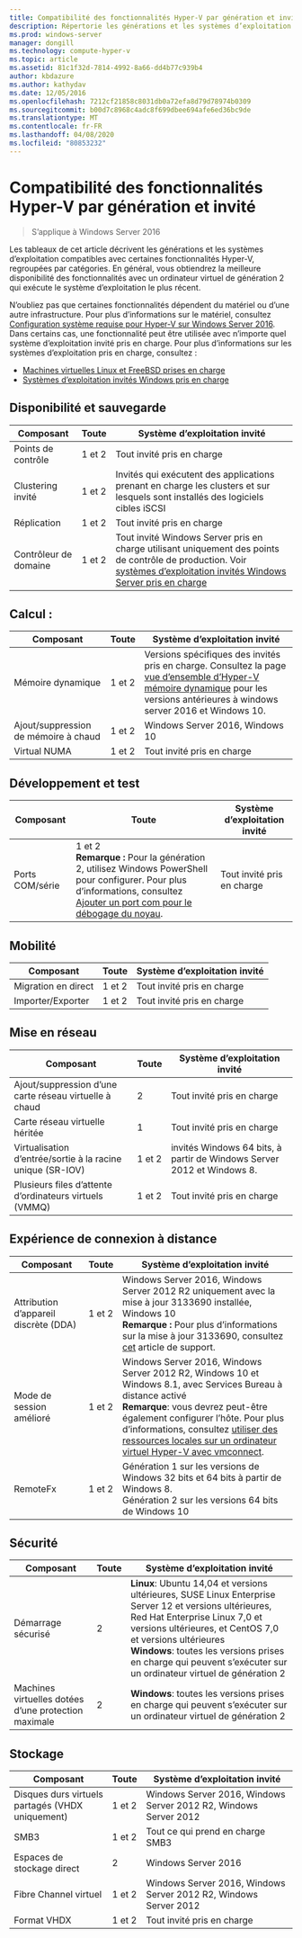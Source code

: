 ```yaml
---
title: Compatibilité des fonctionnalités Hyper-V par génération et invité
description: Répertorie les générations et les systèmes d’exploitation compatibles avec les principales fonctionnalités Hyper-V
ms.prod: windows-server
manager: dongill
ms.technology: compute-hyper-v
ms.topic: article
ms.assetid: 81c1f32d-7814-4992-8a66-dd4b77c939b4
author: kbdazure
ms.author: kathydav
ms.date: 12/05/2016
ms.openlocfilehash: 7212cf21858c8031db0a72efa8d79d78974b0309
ms.sourcegitcommit: b00d7c8968c4adc8f699dbee694afe6ed36bc9de
ms.translationtype: MT
ms.contentlocale: fr-FR
ms.lasthandoff: 04/08/2020
ms.locfileid: "80853232"
---
```

# <a name="hyper-v-feature-compatibility-by-generation-and-guest"></a>Compatibilité des fonctionnalités Hyper-V par génération et invité

>S’applique à Windows Server 2016
  
Les tableaux de cet article décrivent les générations et les systèmes d’exploitation compatibles avec certaines fonctionnalités Hyper-V, regroupées par catégories. En général, vous obtiendrez la meilleure disponibilité des fonctionnalités avec un ordinateur virtuel de génération 2 qui exécute le système d’exploitation le plus récent.  
  
N’oubliez pas que certaines fonctionnalités dépendent du matériel ou d’une autre infrastructure. Pour plus d’informations sur le matériel, consultez [Configuration système requise pour Hyper-V sur Windows Server 2016](System-requirements-for-Hyper-V-on-Windows.md). Dans certains cas, une fonctionnalité peut être utilisée avec n’importe quel système d’exploitation invité pris en charge. Pour plus d’informations sur les systèmes d’exploitation pris en charge, consultez :  
  
* [Machines virtuelles Linux et FreeBSD prises en charge](Supported-Linux-and-FreeBSD-virtual-machines-for-Hyper-V-on-Windows.md)  
* [Systèmes d’exploitation invités Windows pris en charge](Supported-Windows-guest-operating-systems-for-Hyper-V-on-Windows.md)  
  
## <a name="availability-and-backup"></a>Disponibilité et sauvegarde  
  
Composant  | Toute | Système d’exploitation invité  
------------- | ------------- | -----------  
Points de contrôle | 1 et 2 | Tout invité pris en charge  
Clustering invité | 1 et 2 | Invités qui exécutent des applications prenant en charge les clusters et sur lesquels sont installés des logiciels cibles iSCSI  
Réplication | 1 et 2 | Tout invité pris en charge  
Contrôleur de domaine | 1 et 2 | Tout invité Windows Server pris en charge utilisant uniquement des points de contrôle de production. Voir [systèmes d’exploitation invités Windows Server pris en charge](https://docs.microsoft.com/windows-server/virtualization/hyper-v/supported-windows-guest-operating-systems-for-hyper-v-on-windows#supported-windows-server-guest-operating-systems)   
  
## <a name="compute"></a>Calcul :  
  
Composant  | Toute | Système d’exploitation invité  
------------- | ------------- | -----------  
Mémoire dynamique | 1 et 2 | Versions spécifiques des invités pris en charge. Consultez la page [vue d’ensemble d’Hyper-V mémoire dynamique](https://technet.microsoft.com/library/hh831766.aspx) pour les versions antérieures à windows server 2016 et Windows 10.  
Ajout/suppression de mémoire à chaud | 1 et 2 | Windows Server 2016, Windows 10  
Virtual NUMA | 1 et 2 | Tout invité pris en charge  
  
## <a name="development-and-test"></a>Développement et test  
Composant  | Toute | Système d’exploitation invité  
------------- | ------------- | -----------  
Ports COM/série | 1 et 2 <br>**Remarque :** Pour la génération 2, utilisez Windows PowerShell pour configurer. Pour plus d’informations, consultez [Ajouter un port com pour le débogage du noyau](./plan/should-i-create-a-generation-1-or-2-virtual-machine-in-hyper-v.md#add-a-com-port-for-kernel-debugging). | Tout invité pris en charge  
  
## <a name="mobility"></a>Mobilité  
  
Composant  | Toute | Système d’exploitation invité  
------------- | ------------- | -----------  
Migration en direct  | 1 et 2 |  Tout invité pris en charge  
Importer/Exporter | 1 et 2 |  Tout invité pris en charge  
  
## <a name="networking"></a>Mise en réseau  
  
Composant  | Toute | Système d’exploitation invité  
------------- | ------------- | -----------  
Ajout/suppression d’une carte réseau virtuelle à chaud | 2 | Tout invité pris en charge  
Carte réseau virtuelle héritée | 1 | Tout invité pris en charge  
Virtualisation d’entrée/sortie à la racine unique (SR-IOV) | 1 et 2 | invités Windows 64 bits, à partir de Windows Server 2012 et Windows 8.  
Plusieurs files d’attente d’ordinateurs virtuels (VMMQ) | 1 et 2  | Tout invité pris en charge  
  
## <a name="remote-connection-experience"></a>Expérience de connexion à distance  
  
Composant  | Toute | Système d’exploitation invité  
------------- | ------------- | -----------  
Attribution d’appareil discrète (DDA) | 1 et 2 | Windows Server 2016, Windows Server 2012 R2 uniquement avec la mise à jour 3133690 installée, Windows 10 <br> **Remarque :** Pour plus d’informations sur la mise à jour 3133690, consultez [cet](https://support.microsoft.com/kb/3133690) article de support.  
Mode de session amélioré | 1 et 2 | Windows Server 2016, Windows Server 2012 R2, Windows 10 et Windows 8.1, avec Services Bureau à distance activé <br>**Remarque**: vous devrez peut-être également configurer l’hôte. Pour plus d’informations, consultez [utiliser des ressources locales sur un ordinateur virtuel Hyper-V avec vmconnect](./learn-more/Use-local-resources-on-Hyper-V-virtual-machine-with-VMConnect.md).  
RemoteFx | 1 et 2 | Génération 1 sur les versions de Windows 32 bits et 64 bits à partir de Windows 8. <br> Génération 2 sur les versions 64 bits de Windows 10  
  
## <a name="security"></a>Sécurité  
  
Composant  | Toute | Système d’exploitation invité  
------------- | ------------- | -----------  
Démarrage sécurisé | 2 | **Linux**: Ubuntu 14,04 et versions ultérieures, SUSE Linux Enterprise Server 12 et versions ultérieures, Red Hat Enterprise Linux 7,0 et versions ultérieures, et CentOS 7,0 et versions ultérieures<br>**Windows**: toutes les versions prises en charge qui peuvent s’exécuter sur un ordinateur virtuel de génération 2  
Machines virtuelles dotées d’une protection maximale | 2 | **Windows**: toutes les versions prises en charge qui peuvent s’exécuter sur un ordinateur virtuel de génération 2  
  
## <a name="storage"></a>Stockage  
  
Composant  | Toute | Système d’exploitation invité  
------------- | ------------- | -----------  
Disques durs virtuels partagés (VHDX uniquement) | 1 et 2  | Windows Server 2016, Windows Server 2012 R2, Windows Server 2012  
SMB3 | 1 et 2 | Tout ce qui prend en charge SMB3  
Espaces de stockage direct | 2 | Windows Server 2016  
Fibre Channel virtuel | 1 et 2 | Windows Server 2016, Windows Server 2012 R2, Windows Server 2012  
Format VHDX | 1 et 2 | Tout invité pris en charge   
  
  
  
  
    


